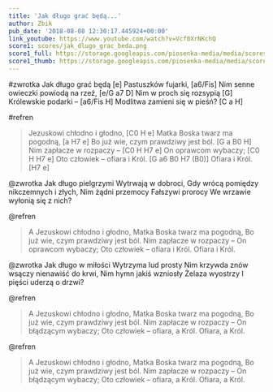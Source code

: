 ```yaml
---
title: 'Jak długo grać będą...'
author: Zbik
pub_date: '2018-08-08 12:30:17.445924+00:00'
link_youtube: https://www.youtube.com/watch?v=Vcf0XrNKchQ
score1: scores/jak_dlugo_grac_beda.png
score1_full: https://storage.googleapis.com/piosenka-media/media/scores/jak_dlugo_grac_beda.png
score1_thumb: https://storage.googleapis.com/piosenka-media/media/scores/jak_dlugo_grac_beda.png.180x0_q85_upscale.png
---
```


#zwrotka
Jak długo grać będą [e]
Pastuszków fujarki, [a6/Fis]
Nim senne owieczki powiodą na rzeź, [e/G a7 D]
Nim w proch się rozsypią [G]
Królewskie podarki – [a6/Fis H]
Modlitwa zamieni się w pieśń? [C a H]

#refren
>Jezuskowi chłodno i głodno, [C0 H e]
>Matka Boska twarz ma pogodną, [a H7 e]
>Bo już wie, czym prawdziwy jest ból. [G a B0 H]
>Nim zapłacze w rozpaczy – [C0 H H7 e]
>On oprawcom wybaczy; [C0 H H7 e]
>Oto człowiek – ofiara i Król. [G a6 B0 H7 (B0)]
>Ofiara i Król. [H7 e]

@zwrotka
Jak długo pielgrzymi
Wytrwają w dobroci,
Gdy wrócą pomiędzy nikczemnych i złych,
Nim żądni przemocy
Fałszywi prorocy
We wrzawie wyłonią się z nich?

@refren
>A Jezuskowi chłodno i głodno,
>Matka Boska twarz ma pogodną,
>Bo już wie, czym prawdziwy jest ból.
>Nim zapłacze w rozpaczy –
>On oprawcom wybaczy;
>Oto człowiek – ofiara i Król.
>Ofiara i Król.

@zwrotka
Jak długo w miłości
Wytrzyma lud prosty
Nim krzywda znów wsączy nienawiść do krwi,
Nim hymn jakiś wzniosły
Żelaza wyostrzy
I pięści uderzą o drzwi?

@refren
>A Jezuskowi chłodno i głodno,
>Matka Boska twarz ma pogodną,
>Bo już wie, czym prawdziwy jest ból.
>Nim zapłacze w rozpaczy –
>On błądzącym wybaczy;
>Oto człowiek – ofiara, a Król.
> Ofiara, a Król.

@refren
>A Jezuskowi chłodno i głodno,
>Matka Boska twarz ma pogodną,
>Bo już wie, czym prawdziwy jest ból.
>Nim zapłacze w rozpaczy –
>On błądzącym wybaczy;
>Oto człowiek – ofiara, a Król.
> Ofiara, a Król.